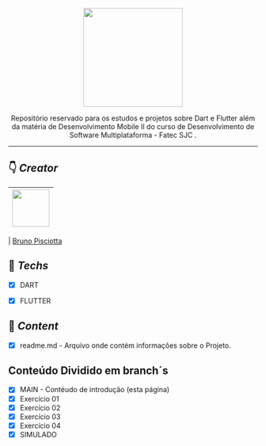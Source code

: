 <p align="center"><img src="https://avatars.githubusercontent.com/u/52466841?v=4" width="200px;"/></p>


<p align="center">Repositório reservado para os estudos e projetos sobre Dart e Flutter além da matéria de Desenvolvimento Mobile II do curso de Desenvolvimento de Software Multiplataforma - Fatec SJC .</p>



<hr>

## &#128071; *Creator*

| [<img src="https://avatars.githubusercontent.com/u/52466841?v=4" width="75px;"/>](https://github.com/guilhermerodz) |
| :------------------------------------------------------------------------------------------------------------------------: |


| [Bruno Pisciotta](https://github.com/bruno-pisciotta281)

## &#128204; *Techs*

- [x] DART
- [x] FLUTTER


## &#128221; *Content*
- [x] readme.md - Arquivo onde contém informações sobre o Projeto.

## Conteúdo Dividido em branch´s
- [x] MAIN - Contéudo de introdução (esta página)
- [x] Exercício 01
- [x] Exercício 02
- [x] Exercício 03
- [x] Exercício 04
- [x] SIMULADO
